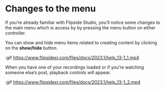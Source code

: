 # Changes to the menu

If you’re already familiar with Flipside Studio, you’ll notice some changes to the main menu which is access by by pressing the menu button on either controller.

You can show and hide menu items related to creating content by clicking on the **show/hide** button.

:gif https://www.flipsidexr.com/files/docs/2023.1/help_13-1_1.mp4

When you have one of your recordings loaded or if you’re watching someone else’s post, playback controls will appear.

:gif https://www.flipsidexr.com/files/docs/2023.1/help_13-1_2.mp4
